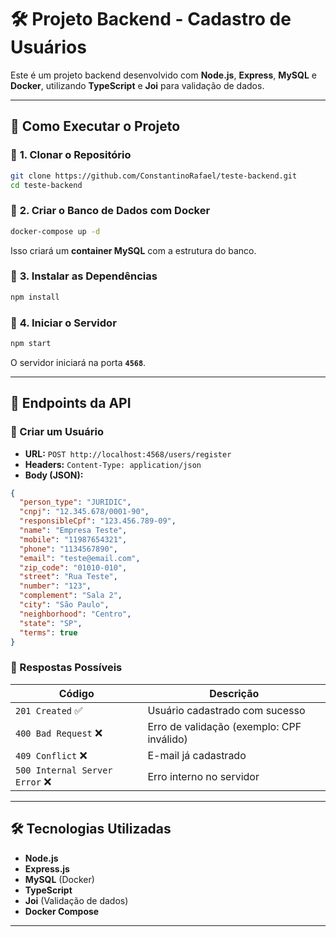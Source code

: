 # 🛠️ Projeto Backend - Cadastro de Usuários

Este é um projeto backend desenvolvido com **Node.js**, **Express**, **MySQL** e **Docker**, utilizando **TypeScript** e **Joi** para validação de dados.

---

## 🚀 **Como Executar o Projeto**

### 📌 **1. Clonar o Repositório**

```sh
git clone https://github.com/ConstantinoRafael/teste-backend.git
cd teste-backend
```

### 📌 **2. Criar o Banco de Dados com Docker**

```sh
docker-compose up -d
```

Isso criará um **container MySQL** com a estrutura do banco.

### 📌 **3. Instalar as Dependências**

```sh
npm install
```

### 📌 **4. Iniciar o Servidor**

```sh
npm start
```

O servidor iniciará na porta **`4568`**.

---

## 📡 **Endpoints da API**

### **📌 Criar um Usuário**

- **URL:** `POST http://localhost:4568/users/register`
- **Headers:** `Content-Type: application/json`
- **Body (JSON):**

```json
{
  "person_type": "JURIDIC",
  "cnpj": "12.345.678/0001-90",
  "responsibleCpf": "123.456.789-09",
  "name": "Empresa Teste",
  "mobile": "11987654321",
  "phone": "1134567890",
  "email": "teste@email.com",
  "zip_code": "01010-010",
  "street": "Rua Teste",
  "number": "123",
  "complement": "Sala 2",
  "city": "São Paulo",
  "neighborhood": "Centro",
  "state": "SP",
  "terms": true
}
```

### **📌 Respostas Possíveis**

| Código                         | Descrição                                 |
| ------------------------------ | ----------------------------------------- |
| `201 Created` ✅               | Usuário cadastrado com sucesso            |
| `400 Bad Request` ❌           | Erro de validação (exemplo: CPF inválido) |
| `409 Conflict` ❌              | E-mail já cadastrado                      |
| `500 Internal Server Error` ❌ | Erro interno no servidor                  |

---

## 🛠️ **Tecnologias Utilizadas**

- **Node.js**
- **Express.js**
- **MySQL** (Docker)
- **TypeScript**
- **Joi** (Validação de dados)
- **Docker Compose**

---


